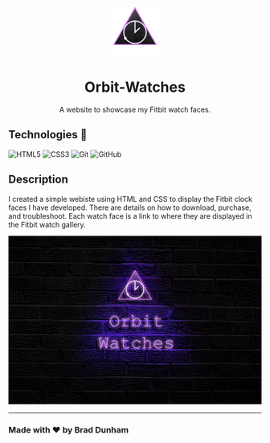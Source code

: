 <p align="center">
  <img src="./images/orbit-logo.png" width="100" height="100" />
</p>
<h1 align="center">Orbit-Watches</h1>

<p align="center">A website to showcase my Fitbit watch faces.</p>

## Technologies 🤖

![HTML5](https://img.shields.io/badge/html5-%23E34F26.svg?style=plastic&logo=html5&logoColor=white)
![CSS3](https://img.shields.io/badge/css3-%231572B6.svg?style=plastic&logo=css3&logoColor=white)
![Git](https://img.shields.io/badge/-Git-F05032?style=plastic&logo=Git&logoColor=white)
![GitHub](https://img.shields.io/badge/github-%23121011.svg?style=plastic&logo=github&logoColor=white)

## Description

I created a simple webiste using HTML and CSS to display the Fitbit clock faces I have developed.  There are details on how to download, purchase, and troubleshoot.  Each watch face is a link to where they are displayed in the Fitbit watch gallery.

<p align="center">
  <img src="./images/1024w-min.webp" />
</p>

<hr>

### Made with ❤️ by  Brad Dunham

